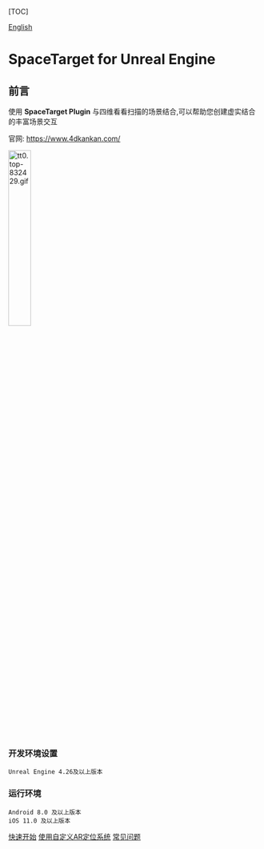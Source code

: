 [TOC]

[English](document/README_EN.md "English")
# SpaceTarget for Unreal Engine

## 前言
使用 **SpaceTarget Plugin** 与四维看看扫描的场景结合,可以帮助您创建虚实结合的丰富场景交互

官网: https://www.4dkankan.com/

<img src=document/doc/ueimgs/60ddcb1246dc4.gif width = "30%"  alt="tt0.top-832429.gif"/>

### 开发环境设置

	Unreal Engine 4.26及以上版本

### 运行环境

	Android 8.0 及以上版本
	iOS 11.0 及以上版本


[快速开始](document/QUICKSTART.md "快速开始")
[使用自定义AR定位系统](document/OTHERARSYSTEM.md "使用自定义AR定位系统")
[常见问题](document/FAQ.md "常见问题")